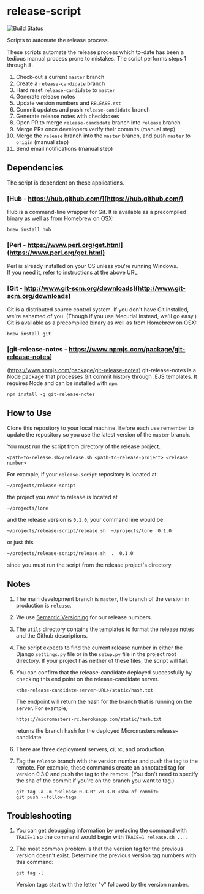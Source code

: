 # release-script

[![Build Status](https://travis-ci.org/mitodl/release-script.svg?branch=master)](https://travis-ci.org/mitodl/release-script)

Scripts to automate the release process.

These scripts automate the release process which to-date has been
a tedious manual process prone to mistakes. The script performs steps 1
through 8.

1. Check-out a current ``master`` branch
2. Create a ``release-candidate`` branch
3. Hard reset ``release-candidate`` to ``master``
4. Generate release notes
5. Update version numbers and ``RELEASE.rst``
6. Commit updates and push ``release-candidate`` branch
7. Generate release notes with checkboxes
8. Open PR to merge ``release-candidate`` branch into ``release`` branch
9. Merge PRs once developers verify their commits (manual step)
10. Merge the ``release`` branch into the ``master`` branch,
    and push ``master`` to ``origin`` (manual step)
11. Send email notifications (manual step)

## Dependencies

The script is dependent on these applications.

### [Hub - https://hub.github.com/](https://hub.github.com/)

Hub is a command-line wrapper for Git.  It is available as a precompiled
binary as well as from Homebrew on OSX:

    brew install hub

### [Perl - https://www.perl.org/get.html](https://www.perl.org/get.html)  

Perl is already installed on your OS unless you're running Windows.  
If you need it, refer to instructions at the above URL.

### [Git - http://www.git-scm.org/downloads](http://www.git-scm.org/downloads)
Git is a distributed source control system.  If you don't have Git installed,
we're ashamed of you.  (Though if you use Mecurial instead, we'll go easy.)
Git is available as a precompiled binary as well as from Homebrew on OSX:

    brew install git

### [git-release-notes - https://www.npmjs.com/package/git-release-notes]
(https://www.npmjs.com/package/git-release-notes)
git-release-notes is a Node package that processes Git commit history
through .EJS templates.  It requires Node and can be installed with ``npm``.

    npm install -g git-release-notes

## How to Use

Clone this repository to your local machine. Before each use remember to
update the repository so you use the latest version of the ``master`` branch.

You must run the script from directory of the release project.  

    <path-to-release.sh>/release.sh <path-to-release-project> <release number>

For example, if your ``release-script`` repository is located at

    ~/projects/release-script

the project you want to release is located at

    ~/projects/lore

and the release version is ``0.1.0``, your command line would be

    ~/projects/release-script/release.sh  ~/projects/lore  0.1.0

or just this

    ~/projects/release-script/release.sh  .  0.1.0

since you must run the script from the release project's directory.

## Notes

1.  The main development branch is ``master``, the branch of the version in
    production is ``release``.
2.  We use [Semantic Versioning](http://semver.org/) for our release numbers.
3.  The ``utils`` directory contains the templates to format the release notes
    and the Github descriptions.
4.  The script expects to find the current release number in either the Django
    ``settings.py`` file or in the ``setup.py`` file in the project root
    directory. If your project has neither of these files, the script will
    fail.
5.  You can confirm that the release-candidate deployed successfully by
    checking this end point on the release-candidate server.  

        <the-release-candidate-server-URL>/static/hash.txt

    The endpoint will return the hash for the branch that is running on the
    server.  For example,

        https://micromasters-rc.herokuapp.com/static/hash.txt

    returns the branch hash for the deployed Micromasters release-candidate.
6.  There are three deployment servers, ci, rc, and production.
7.  Tag the ``release`` branch with the version number and push the tag to
    the remote.  For example, these commands create an annotated tag for
    version 0.3.0 and push the tag to the remote. (You don't need to specify
    the sha of the commit if you're on the branch you want to tag.)


        git tag -a -m "Release 0.3.0" v0.3.0 <sha of commit>
        git push --follow-tags

## Troubleshooting

1.  You can get debugging information by prefacing the command with
    ``TRACE=1`` so the command would begin with ``TRACE=1 release.sh ...``.
2.  The most common problem is that the version tag for the previous version
    doesn't exist.  Determine the previous version tag numbers with this
    command:

        git tag -l

    Version tags start with the letter "v" followed by the version number.
